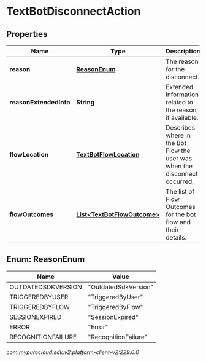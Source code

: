 # TextBotDisconnectAction


## Properties

| Name | Type | Description | Notes |
| ------------ | ------------- | ------------- | ------------- |
| **reason** | [**ReasonEnum**](#Enum--ReasonEnum) | The reason for the disconnect. |  |
| **reasonExtendedInfo** | **String** | Extended information related to the reason, if available. |  [optional] |
| **flowLocation** | [**TextBotFlowLocation**](TextBotFlowLocation) | Describes where in the Bot Flow the user was when the disconnect occurred. |  [optional] |
| **flowOutcomes** | [**List&lt;TextBotFlowOutcome&gt;**](TextBotFlowOutcome) | The list of Flow Outcomes for the bot flow and their details. |  [optional] |


## Enum: ReasonEnum

| Name | Value |
| ---- | ----- |
| OUTDATEDSDKVERSION | &quot;OutdatedSdkVersion&quot; | 
| TRIGGEREDBYUSER | &quot;TriggeredByUser&quot; | 
| TRIGGEREDBYFLOW | &quot;TriggeredByFlow&quot; | 
| SESSIONEXPIRED | &quot;SessionExpired&quot; | 
| ERROR | &quot;Error&quot; | 
| RECOGNITIONFAILURE | &quot;RecognitionFailure&quot; | 




_com.mypurecloud.sdk.v2:platform-client-v2:229.0.0_
